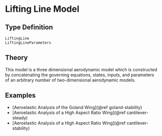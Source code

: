 # Lifting Line Model

## Type Definition

```@docs
LiftingLine
LiftingLineParameters
```

## Theory

This model is a three dimensional aerodynamic model which is constructed by concatenating the governing equations, states, inputs, and parameters of an arbitrary number of two-dimensional aerodynamic models.

## Examples
 - [Aeroelastic Analysis of the Goland Wing](@ref goland-stability)
 - [Aeroelastic Analysis of a High Aspect Ratio Wing](@ref cantilever-steady)
 - [Aeroelastic Analysis of a High Aspect Ratio Wing](@ref cantilever-stability)